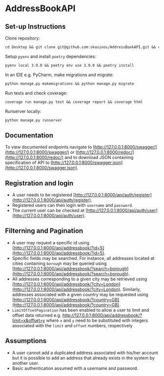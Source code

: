 # AddressBookAPI

## Set-up Instructions
Clone repository:
  ```latex
cd Desktop && git clone git@github.com:skasinos/AddressBookAPI.git && cd AddressBookAPI
  ```
  
Setup `pyenv` and install `poetry` dependencies:
  ```latex
pyenv local 3.9.0 && poetry env use 3.9.0 && poetry install
  ```

In an IDE e.g. PyCharm, make migrations and migrate:
  ```latex
python manage.py makemigrations && python manage.py migrate
  ```

Run tests and check coverage:
  ```latex
coverage run manage.py test && coverage report && coverage html
  ```
  
Runserver locally:
  ```latex
python manage.py runserver
  ```

## Documentation
To view documented endpoints navigate to [http://127.0.0.1:8000/swagger/](http://127.0.0.1:8000/swagger/) or [http://127.0.0.1:8000/redoc/](http://127.0.0.1:8000/redoc/) and to download JSON containing specification of API to [http://127.0.0.1:8000/swagger.json](http://127.0.0.1:8000/swagger.json).

## Registration and login
- A user needs to be registered [http://127.0.0.1:8000/api/auth/register](http://127.0.0.1:8000/api/auth/register). 
- Registered users can then login with `username` and `password`.
- The current user can be checked at [http://127.0.0.1:8000/api/auth/user](http://127.0.0.1:8000/api/auth/user). 

## Filterning and Pagination
- A user may request a specific id using [http://127.0.0.1:8000/api/addressbook/?id=5](http://127.0.0.1:8000/api/addressbook/?id=5).
- Specific fields may be searched. For instance, all addresses located at cities containing `borough` may be queried using [http://127.0.0.1:8000/api/addressbook/?search=borough](http://127.0.0.1:8000/api/addressbook/?search=borough).
- All addresses corresponding to a given city may be retrieved using [http://127.0.0.1:8000/api/addressbook/?city=London](http://127.0.0.1:8000/api/addressbook/?city=London). Similarly, addresses associated with a given country may be requested using [http://127.0.0.1:8000/api/addressbook/?country=GB](http://127.0.0.1:8000/api/addressbook/?country=GB).
- `LimitOffsetPagination` has been enabled to allow a user to limit and offset data returned e.g. http://127.0.0.1:8000/api/addressbook/?limit=x&offset=y where `x` and `y` need to be substituted with integers associated with the `limit` and `offset` numbers, respectively

## Assumptions
- A user cannot add a duplicated address associated with his/her account but it is possible to add an address that already exists in the system by another user.
- Basic authentication assumed with a username and password.

